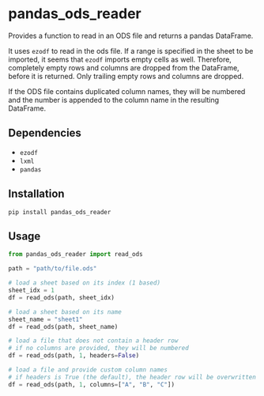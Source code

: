 pandas_ods_reader
===

Provides a function to read in an ODS file and returns a pandas DataFrame.

It uses `ezodf` to read in the ods file. If a range is specified in the sheet
to be imported, it seems that `ezodf` imports empty cells as well. Therefore,
completely empty rows and columns are dropped from the DataFrame, before it is
returned. Only trailing empty rows and columns are dropped.

If the ODS file contains duplicated column names, they will be numbered and the
number is appended to the column name in the resulting DataFrame.

Dependencies
---

-   `ezodf`
-   `lxml`
-   `pandas`

Installation
---

`pip install pandas_ods_reader`

Usage
---

```Python
from pandas_ods_reader import read_ods

path = "path/to/file.ods"

# load a sheet based on its index (1 based)
sheet_idx = 1
df = read_ods(path, sheet_idx)

# load a sheet based on its name
sheet_name = "sheet1"
df = read_ods(path, sheet_name)

# load a file that does not contain a header row
# if no columns are provided, they will be numbered
df = read_ods(path, 1, headers=False)

# load a file and provide custom column names
# if headers is True (the default), the header row will be overwritten
df = read_ods(path, 1, columns=["A", "B", "C"])
```
